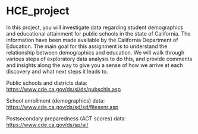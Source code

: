 # HCE_project

In this project, you will investigate data regarding student demographics and educational attainment for public schools in the state of California. The information have been made available by the California Department of Education. The main goal for this assignment is to understand the relationship between demographics and education. We will walk through various steps of exploratory data analysis to do this, and provide comments and insights along the way to give you a sense of how we arrive at each discovery and what next steps it leads to.

Public schools and districts data: https://www.cde.ca.gov/ds/si/ds/pubschls.asp

School enrollment (demographics) data: https://www.cde.ca.gov/ds/sd/sd/filesenr.asp

Postsecondary preparedness (ACT scores) data: https://www.cde.ca.gov/ds/sp/ai/
